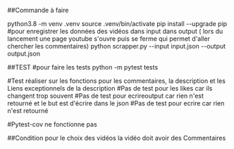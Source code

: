 ##Commande à faire 

python3.8 -m venv .venv
source .venv/bin/activate
pip install --upgrade pip
#pour enregistrer les données des vidéos dans input dans output ( lors du lancement une page youtube s'ouvre puis se ferme qui permet d'aller chercher les commentaires)
python scrapper.py --input input.json --output output.json

##TEST
#pour faire les tests
python -m pytest tests

#Test réaliser sur les fonctions pour les commentaires, la description et les Liens exceptionnels de la description
#Pas de test pour les likes car ils changent trop souvent
#Pas de test pour  ecrireoutput car rien n'est retourné et le but est d'écrire dans le json 
#Pas de test pour ecrire car rien n'est retourné

#Pytest-cov ne fonctionne pas 

##Condition pour le choix des vidéos
la vidéo doit avoir des Commentaires




